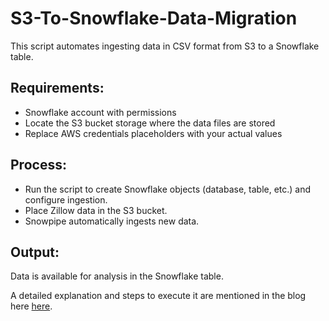 # S3-To-Snowflake-Data-Migration
This script automates ingesting data in CSV format from S3 to a Snowflake table.

## Requirements:
- Snowflake account with permissions
- Locate the S3 bucket storage where the data files are stored
- Replace AWS credentials placeholders with your actual values

## Process:
- Run the script to create Snowflake objects (database, table, etc.) and configure ingestion.
- Place Zillow data in the S3 bucket.
- Snowpipe automatically ingests new data.

## Output:
Data is available for analysis in the Snowflake table.

A detailed explanation and steps to execute it are mentioned in the blog here [here](https://medium.com/@raj.vinay2408/s3-to-snowflake-seamless-data-migration-44289dd43f72).
